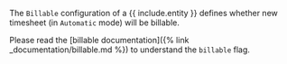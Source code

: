 
The `Billable` configuration of a {{ include.entity }} defines whether new timesheet (in `Automatic` mode) will be billable.

Please read the [billable documentation]({% link _documentation/billable.md %}) to understand the `billable` flag.
